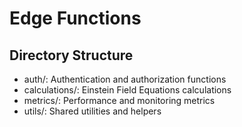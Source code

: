 # Edge Functions

## Directory Structure

- auth/: Authentication and authorization functions
- calculations/: Einstein Field Equations calculations
- metrics/: Performance and monitoring metrics
- utils/: Shared utilities and helpers
